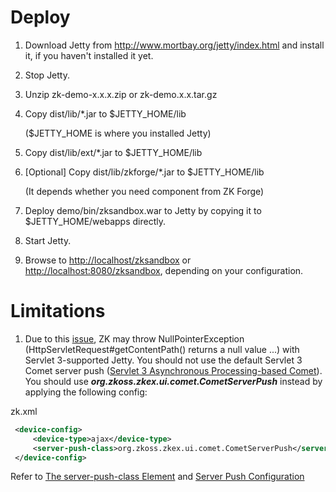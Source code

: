 # Deploy

1.  Download Jetty from <http://www.mortbay.org/jetty/index.html> and
    install it, if you haven't installed it yet.
2.  Stop Jetty.
3.  Unzip zk-demo-x.x.x.zip or zk-demo.x.x.tar.gz
4.  Copy dist/lib/\*.jar to \$JETTY_HOME/lib
      
    (\$JETTY_HOME is where you installed Jetty)
5.  Copy dist/lib/ext/\*.jar to \$JETTY_HOME/lib
6.  \[Optional\] Copy dist/lib/zkforge/\*.jar to \$JETTY_HOME/lib
      
    (It depends whether you need component from ZK Forge)
7.  Deploy demo/bin/zksandbox.war to Jetty by copying it to
    \$JETTY_HOME/webapps directly.
8.  Start Jetty.
9.  Browse to <http://localhost/zksandbox> or
    <http://localhost:8080/zksandbox>, depending on your configuration.

# Limitations

1.  Due to this
    [issue](https://bugs.eclipse.org/bugs/show_bug.cgi?id=401664), ZK
    may throw NullPointerException (HttpServletRequest#getContentPath()
    returns a null value ...) with Servlet 3-supported Jetty. You should
    not use the default Servlet 3 Comet server push ([Servlet 3 Asynchronous Processing-based Comet](http://books.zkoss.org/wiki/Small_Talks/2012/February/New_Features_of_ZK_6#ZK_Comet_supports_Servlet_3_Asynchronous_Processing)).
    You should use ***org.zkoss.zkex.ui.comet.CometServerPush*** instead
    by applying the following config:

zk.xml

```xml
 <device-config>
     <device-type>ajax</device-type>
     <server-push-class>org.zkoss.zkex.ui.comet.CometServerPush</server-push-class>
 </device-config>
```

Refer to [The server-push-class Element]({{site.baseurl}}/zk_config_ref/the_server-push-class_element)
and [Server Push Configuration]({{site.baseurl}}/zk_dev_ref/server_push/configuration)


